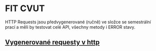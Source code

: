 # FIT CVUT

HTTP Requests jsou předvygenerované (ručně) ve složce se semestrální prací a měli by testovat celé API, všechny metody i ERROR stavy.
## [Vygenerované requesty v http](semestral_work/generated_requests.http)
